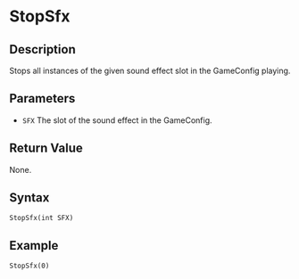 # StopSfx

## Description
Stops all instances of the given sound effect slot in the GameConfig playing.

## Parameters
- `SFX`
The slot of the sound effect in the GameConfig.

## Return Value
None.

## Syntax
```
StopSfx(int SFX)
```

## Example
```
StopSfx(0)
```